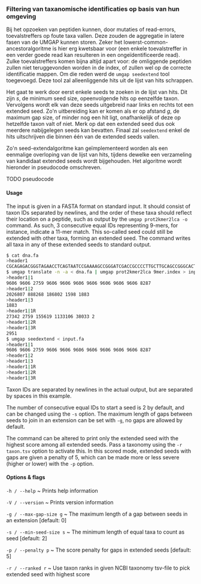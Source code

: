 ### Filtering van taxanomische identificaties op basis van hun omgeving

Bij het opzoeken van peptiden kunnen, door mutaties of
read-errors, toevalstreffers op foute taxa vallen. Deze zouden de
aggregatie in latere fasen van de UMGAP kunnen storen. Zeker het
lowerst-common-ancestoralgoritme is hier erg kwetsbaar voor (een
enkele toevalstreffer in een verder goede read kan resulteren in een
ongeïdentificeerde read). Zulke toevalstreffers komen bijna altijd apart
voor: de omliggende peptiden zullen niet teruggevonden worden in de
index, of zullen wel op de correcte identificatie mappen. Om die reden
werd de `umgap seedextend` tool toegevoegd. Deze tool zal alleenliggende
hits uit de lijst van hits schrappen.

Het gaat te werk door eerst enkele seeds te zoeken in de lijst van hits.
Dit zijn *s*, de minimum seed size, opeenvolgende hits op eenzelfde
taxon. Vervolgens wordt elk van deze seeds uitgebreid naar links en
rechts tot een extended seed. Zo'n uitbereiding kan er komen als er
op afstand *g*, de maximum gap size, of minder nog een hit ligt,
onafhankelijk of deze op hetzelfde taxon valt of niet. Merk op dat een
extended seed dus ook meerdere nabijgelegen seeds kan bevatten. Finaal
zal `seedextend` enkel de hits uitschrijven die binnen één van de
extended seeds vallen.

Zo'n seed-extendalgoritme kan geïmplementeerd worden als een eenmalige
overloping van de lijst van hits, tijdens dewelke een verzameling
van kandidaat extended seeds wordt bijgehouden. Het algoritme wordt
hieronder in pseudocode omschreven.

TODO pseudocode

#### Usage

The input is given in a FASTA format on standard input. It should
consist of taxon IDs separated by newlines, and the order of these taxa
should reflect their location on a peptide, such as output by the `umgap
prot2kmer2lca -o` command. As such, 3 consecutive equal IDs representing
9-mers, for instance, indicate a 11-mer match. This so-called seed could
still be extended with other taxa, forming an extended seed. The command
writes all taxa in any of these extended seeds to standard output.

```sh
$ cat dna.fa
>header1
CGCAGAGACGGGTAGAACCTCAGTAATCCGAAAAGCCGGGATCGACCGCCCCTTGCTTGCAGCCGGGCACTACAGGACCC
$ umgap translate -n -a < dna.fa | umgap prot2kmer2lca 9mer.index > input.fa
>header1|1
9606 9606 2759 9606 9606 9606 9606 9606 9606 9606 8287
>header1|2
2026807 888268 186802 1598 1883
>header1|3
1883
>header1|1R
27342 2759 155619 1133106 38033 2
>header1|2R
>header1|3R
2951
$ umgap seedextend < input.fa
>header1|1
9606 9606 2759 9606 9606 9606 9606 9606 9606 9606 8287
>header1|2
>header1|3
>header1|1R
>header1|2R
>header1|3R
```

Taxon IDs are separated by newlines in the actual output, but are
separated by spaces in this example.

The number of consecutive equal IDs to start a seed is 2 by default, and
can be changed using the `-s` option. The maximum length of gaps between
seeds to join in an extension can be set with `-g`, no gaps are allowed by
default.

The command can be altered to print only the extended seed with the
highest score among all extended seeds. Pass a taxonomy using the `-r
taxon.tsv` option to activate this. In this scored mode, extended seeds
with gaps are given a penalty of 5, which can be made more or less
severe (higher or lower) with the `-p` option.

#### Options & flags

`-h / --help`
  ~ Prints help information

`-V / --version`
  ~ Prints version information

`-g / --max-gap-size g`
  ~ The maximum length of a gap between seeds in an extension [default: 0]

`-s / --min-seed-size s`
  ~ The minimum length of equal taxa to count as seed [default: 2]

`-p / --penalty p`
  ~ The score penalty for gaps in extended seeds [default: 5]

`-r / --ranked r`
  ~ Use taxon ranks in given NCBI taxonomy tsv-file to pick extended seed with highest score
